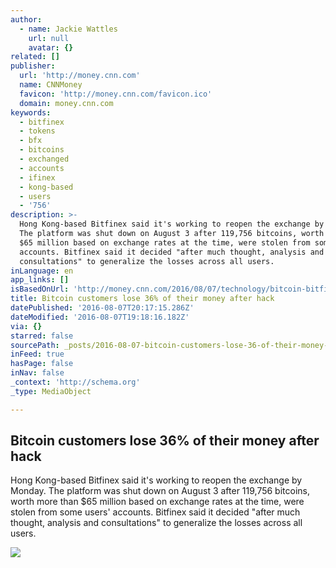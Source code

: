 ```yaml
---
author:
  - name: Jackie Wattles
    url: null
    avatar: {}
related: []
publisher:
  url: 'http://money.cnn.com'
  name: CNNMoney
  favicon: 'http://money.cnn.com/favicon.ico'
  domain: money.cnn.com
keywords:
  - bitfinex
  - tokens
  - bfx
  - bitcoins
  - exchanged
  - accounts
  - ifinex
  - kong-based
  - users
  - '756'
description: >-
  Hong Kong-based Bitfinex said it's working to reopen the exchange by Monday.
  The platform was shut down on August 3 after 119,756 bitcoins, worth more than
  $65 million based on exchange rates at the time, were stolen from some users'
  accounts. Bitfinex said it decided "after much thought, analysis and
  consultations" to generalize the losses across all users.
inLanguage: en
app_links: []
isBasedOnUrl: 'http://money.cnn.com/2016/08/07/technology/bitcoin-bitfinex-account-loss/'
title: Bitcoin customers lose 36% of their money after hack
datePublished: '2016-08-07T20:17:15.286Z'
dateModified: '2016-08-07T19:18:16.182Z'
via: {}
starred: false
sourcePath: _posts/2016-08-07-bitcoin-customers-lose-36-of-their-money-after-hack.md
inFeed: true
hasPage: false
inNav: false
_context: 'http://schema.org'
_type: MediaObject

---
```

<article style=""><h1>Bitcoin customers lose 36% of their money after hack</h1><p>Hong Kong-based Bitfinex said it's working to reopen the exchange by Monday. The platform was shut down on August 3 after 119,756 bitcoins, worth more than $65 million based on exchange rates at the time, were stolen from some users' accounts. Bitfinex said it decided "after much thought, analysis and consultations" to generalize the losses across all users.</p><img src="http://i2.cdn.turner.com/money/dam/assets/141109141631-24-hours-on-bitcoin-1024x576.jpg" /></article>